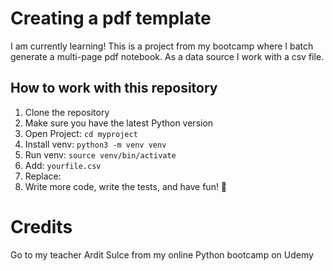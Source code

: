 # Creating a pdf template 
I am currently learning! This is a project from my bootcamp
where I batch generate a multi-page pdf notebook. As a data source
I work with a csv file.

## How to work with this repository
1. Clone the repository
2. Make sure you have the latest Python version
3. Open Project: `cd myproject`
4. Install venv: `python3 -m venv venv`
5. Run venv: `source venv/bin/activate`
6. Add: `yourfile.csv`
7. Replace: 
14. Write more code, write the tests, and have fun! 🎉


# Credits 
Go to my teacher Ardit Sulce from my online Python bootcamp on Udemy
